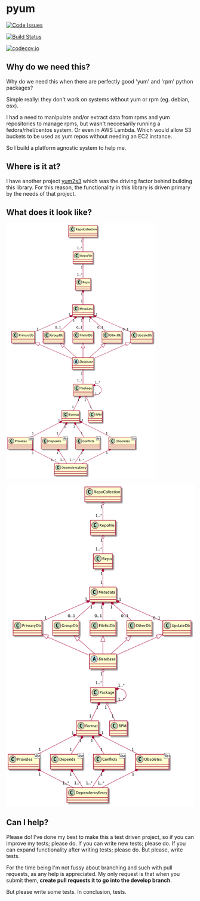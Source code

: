 # pyum

[![Code Issues](https://www.quantifiedcode.com/api/v1/project/1de18b64180a4bdc8121ceeebb239868/badge.svg)](https://www.quantifiedcode.com/app/project/1de18b64180a4bdc8121ceeebb239868)

[![Build Status](https://travis-ci.org/drewsonne/pyum.svg?branch=master)](https://travis-ci.org/drewsonne/pyum)

[![codecov.io](https://codecov.io/github/drewsonne/pyum/coverage.svg?branch=master)](https://codecov.io/github/drewsonne/pyum?branch=master)

## Why do we need this?
Why do we need this when there are perfectly good 'yum' and 'rpm' python packages?

Simple really: they don't work on systems without yum or rpm (eg. debian, osx).

I had a need to manipulate and/or extract data from rpms and yum repositories to manage rpms, but wasn't neccesarily
running a fedora/rhel/centos system. Or even in AWS Lambda. Which would allow S3 buckets to be used as yum repos without needing an EC2 instance.

So I build a platform agnostic system to help me.

## Where is it at?
I have another project [yum2s3](https://github.com/drewsonne/yum2s3) which was the driving factor behind building this
library. For this reason, the functionality in this library is driven primary by the needs of that project.

## What does it look like?

<img src="https://github.com/drewsonne/pyum/blob/develop/diagrams/pyum.png?raw=true" width="400" height="683" />

![Class Diagram](/diagrams/pyum.png?raw=true "Class Diagram")


## Can I help?
Please do! I've done my best to make this a test driven project, so if you can improve my tests; please do. If you can
write new tests; please do. If you can expand functionality after writing tests; please do.
But please, write tests. 

For the time being I'm not fussy about branching and such with pull requests, as any help is appreciated.
My only request is that when you submit them, __create pull requests it to go into the develop branch__.

But please write some tests. In conclusion, tests.
